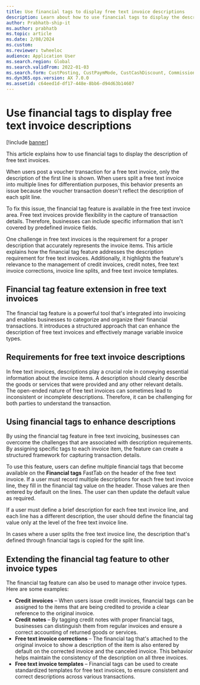 ```yaml
---
title: Use financial tags to display free text invoice descriptions
description: Learn about how to use financial tags to display the description of free text invoices, including outlines on uses of financial tags and requirements.
author: Prabhatb-ship-it
ms.author: prabhatb
ms.topic: article
ms.date: 2/08/2024
ms.custom:
ms.reviewer: twheeloc
audience: Application User
ms.search.region: Global
ms.search.validFrom: 2022-01-03
ms.search.form: CustPosting, CustPaymMode, CustCashDiscount, CommissionPosting, MarkupTable\_Cust, CustPaymFee
ms.dyn365.ops.version: AX 7.0.0
ms.assetid: c64eed1d-df17-448e-8bb6-d94d63b14607
---
```


# Use financial tags to display free text invoice descriptions

[!include [banner](../includes/banner.md)]

This article explains how to use financial tags to display the description of free text invoices.

When users post a voucher transaction for a free text invoice, only the description of the first line is shown. When users split a free text invoice into multiple lines for differentiation purposes, this behavior presents an issue because the voucher transaction doesn't reflect the description of each split line.

To fix this issue, the financial tag feature is available in the free text invoice area. Free text invoices provide flexibility in the capture of transaction details. Therefore, businesses can include specific information that isn't covered by predefined invoice fields.

One challenge in free text invoices is the requirement for a proper description that accurately represents the invoice items. This article explains how the financial tag feature addresses the description requirement for free text invoices. Additionally, it highlights the feature's relevance to the management of credit invoices, credit notes, free text invoice corrections, invoice line splits, and free text invoice templates.

## Financial tag feature extension in free text invoices

The financial tag feature is a powerful tool that's integrated into invoicing and enables businesses to categorize and organize their financial transactions. It introduces a structured approach that can enhance the description of free text invoices and effectively manage variable invoice types.

## Requirements for free text invoice descriptions

In free text invoices, descriptions play a crucial role in conveying essential information about the invoice items. A description should clearly describe the goods or services that were provided and any other relevant details. The open-ended nature of free text invoices can sometimes lead to inconsistent or incomplete descriptions. Therefore, it can be challenging for both parties to understand the transaction.

## Using financial tags to enhance descriptions

By using the financial tag feature in free text invoicing, businesses can overcome the challenges that are associated with description requirements. By assigning specific tags to each invoice item, the feature can create a structured framework for capturing transaction details.

To use this feature, users can define multiple financial tags that become available on the **Financial tags** FastTab on the header of the free text invoice. If a user must record multiple descriptions for each free text invoice line, they fill in the financial tag value on the header. Those values are then entered by default on the lines. The user can then update the default value as required.

If a user must define a brief description for each free text invoice line, and each line has a different description, the user should define the financial tag value only at the level of the free text invoice line.

In cases where a user splits the free text invoice line, the description that's defined through financial tags is copied for the split line.

## Extending the financial tag feature to other invoice types

The financial tag feature can also be used to manage other invoice types. Here are some examples:

- **Credit invoices** – When users issue credit invoices, financial tags can be assigned to the items that are being credited to provide a clear reference to the original invoice.
- **Credit notes** – By tagging credit notes with proper financial tags, businesses can distinguish them from regular invoices and ensure a correct accounting of returned goods or services.
- **Free text invoice corrections** – The financial tag that's attached to the original invoice to show a description of the item is also entered by default on the corrected invoice and the canceled invoice. This behavior helps maintain the consistency of the description on all three invoices.
- **Free text invoice templates** – Financial tags can be used to create standardized templates for free text invoices, to ensure consistent and correct descriptions across various transactions.
